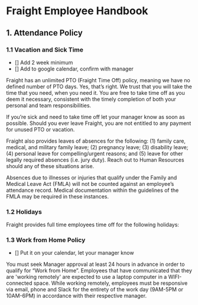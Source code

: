 # Fraight Employee Handbook

## 1. Attendance Policy


### 1.1 Vacation and Sick Time

- [] Add 2 week minimum
- [] Add to google calendar, confirm with manager

Fraight has an unlimited PTO (Fraight Time Off) policy, meaning we have no defined number of PTO days. Yes, that’s right. We trust that you will take the time that you need, when you need it. You are free to take time off as you deem it necessary, consistent with the timely completion of both your personal and team responsibilities.

If you’re sick and need to take time off let your manager know as soon as possible.  Should you ever leave Fraight, you are not entitled to any payment for unused PTO or vacation.

Fraight also provides leaves of absences for the following: (1) family care, medical, and military family leave; (2) pregnancy leave; (3) disability leave; (4) personal leave for compelling/urgent reasons; and (5) leave for other legally required absences (i.e. jury duty). Reach out to Human Resources should any of these situations arise.

Absences due to illnesses or injuries that qualify under the Family and Medical Leave Act (FMLA) will not be counted against an employee’s attendance record. Medical documentation within the guidelines of the FMLA may be required in these instances.


### 1.2 Holidays

<!-- We value time with your familial obligations TK TK TK TK  -->

Fraight provides full time employees time off for the following holidays:

<!-- MLK Day, Presidents day, Memorial Day, Independence Day, Labor Day, Columbus Day, Veterans Day, Thanksgiving, The day after Thanksgiving, Christmas Eve, Christmas Day , New Years Eve, and New Years Day.

Additional holidays may be added at company discretion. -->

### 1.3 Work from Home Policy

- [] Put it on your calendar, let your manager know

<!-- The following might be too rigid -->

You must seek Manager approval at least 24 hours in advance in order to qualify for “Work from Home”. Employees that have communicated that they are 'working remotely' are expected to use a laptop computer in a WIFI-connected space. While working remotely, employees must be responsive via email, phone and Slack for the entirety of the work day (9AM-5PM or 10AM-6PM) in accordance with their respective manager.

